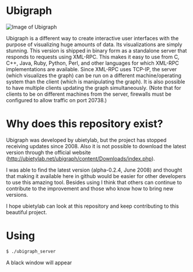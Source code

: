 # Ubigraph

![Image of Ubigraph](http://holsee.github.io/images/exconfeu/erlubi_vanilla.png)

Ubigraph is a different way to create interactive user interfaces with the purpose of visualizing huge amounts of data. Its visualizations are simply stunning. This version is shipped in binary form as a standalone server that responds to requests using XML-RPC. This makes it easy to use from C, C++, Java, Ruby, Python, Perl, and other languages for which XML-RPC implementations are available. Since XML-RPC uses TCP-IP, the server (which visualizes the graph) can be run on a different machine/operating system than the client (which is manipulating the graph). It is also possible to have multiple clients updating the graph simultaneously. (Note that for clients to be on different machines from the server, firewalls must be configured to allow traffic on port 20738.)

# Why does this repository exist?

Ubigraph was developed by ubietylab, but the project has stopped receiving updates since 2008. Also it is not possible to download the latest version through the official website (http://ubietylab.net/ubigraph/content/Downloads/index.php).

I was able to find the latest version (alpha-0.2.4, June 2008) and thought that making it available here in github would be easier for other developers to use this amazing tool. Besides using I think that others can continue to contribute to the improvement and those who know how to bring new versions.

I hope ubietylab can look at this repository and keep contributing to this beautiful project.

# Using

```bash
$ ./ubigraph_server
```

A black window will appear
